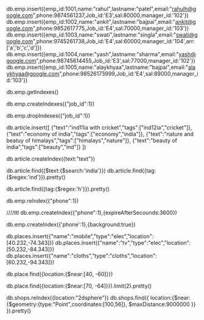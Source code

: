 db.emp.insert({emp_id:1001,name:"rahul",lastname:"patel",email:"rahulh@google.com",phone:9874561237,Job_id:'E3',sal:80000,manager_id:'102'})
db.emp.insert({emp_id:1002,name:"ankit",lastname:"bajpai",email:"ankit@google.com",phone:9852617775,Job_id:'E4',sal:70000,manager_id:'103'})
db.emp.insert({emp_id:1003,name:"swati",lastname:"singla",email:"swati@google.com",phone:9745261738,Job_id:'E4',sal:60000,manager_id:'104',arr:['a','b','c','d']})
db.emp.insert({emp_id:1004,name:"yash",lastname:"sharma",email:"yash@google.com",phone:98745614455,Job_id:'E3',sal:77000,manager_id:'102'})
db.emp.insert({emp_id:1005,name:"alaykhyaa",lastname:"bajpai",email:"alaykhyaa@google.com",phone:98526173999,Job_id:'E4',sal:89000,manager_id:'103'})

db.emp.getIndexes()

db.emp.createIndexes({"job_id":1})

db.emp.dropIndexes({"job_id":1})


db.article.insert([
     {"text":"ind11ia with cricket","tags":["ind12ia","cricket"]},
      {"text":"economy of india","tags":["economy","india"]},
 {"text":"nature and beatuy of himalays","tags":["himalays","nature"]}, {"text":"beauty of india","tags":["beauty","ind"]}
  ])

  db.article.createIndex({text:"text"})

  db.article.find({$text:{$search:'india'}})
  db.article.find({tag:{$regex:'ind'}}).pretty()

  db.article.find({tag:{$regex:'h'}}).pretty()


  db.emp.reIndex({"phone":1})

  ////ttl
  db.emp.createIndex({"phone":1},{expireAfterSecounds:3600})

  db.emp.createIndex({'phone':1},{background:true})

db.places.insert({"name":"mobile","type":"elec","location":[40.232,-74.343]})
db.places.insert({"name":"tv","type":"elec","location":[50.232,-84.343]})
db.places.insert({"name":"cloths","type":"cloths","location":[60.232,-94.343]})

db.place.find({location:{$near:[40, -60]}})

db.place.find({location:{$near:[70, -64]}}).limit(2).pretty()


db.shops.reIndex({location:"2dsphere"})
db.shops.find({ location:{$near:{$geometry:{type:"Point",coordinates:[100,56]},
 $maxDistance:9000000 }} }).pretty()
